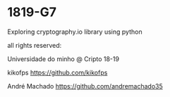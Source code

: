 # 1819-G7

Exploring cryptography.io library using python 


all rights reserved:


Universidade do minho @ Cripto 18-19

kikofps https://github.com/kikofps

André Machado https://github.com/andremachado35
